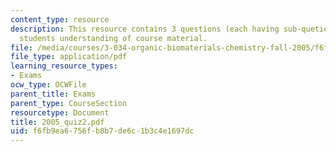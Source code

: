 ```yaml
---
content_type: resource
description: This resource contains 3 questions (each having sub-quetions) to test
  students understanding of course material.
file: /media/courses/3-034-organic-biomaterials-chemistry-fall-2005/f6fb9ea6756fb8b7de6c1b3c4e1697dc_2005_quiz2.pdf
file_type: application/pdf
learning_resource_types:
- Exams
ocw_type: OCWFile
parent_title: Exams
parent_type: CourseSection
resourcetype: Document
title: 2005_quiz2.pdf
uid: f6fb9ea6-756f-b8b7-de6c-1b3c4e1697dc
---
```

